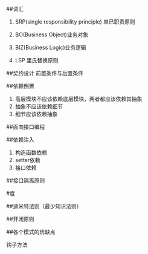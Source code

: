 ##词汇
1. SRP(single responsibility principle) 单已职责原则
2. BO(Business Object)业务对象
3. BIZ(Business Logic)业务逻辑

4. LSP 里氏替换原则

##契约设计
前置条件与后置条件


##依赖倒置
1. 高层模块不应该依赖底层模块，两者都应该依赖其抽象
2. 抽象不应该依赖细节
3. 细节应该依赖抽象


##面向接口编程


##依赖注入
1. 构造函数依赖
2. setter依赖
3. 接口依赖


##接口隔离原则

#度

##迪米特法则（最少知识法则）

##开闭原则

##各个模式的优缺点


钩子方法




